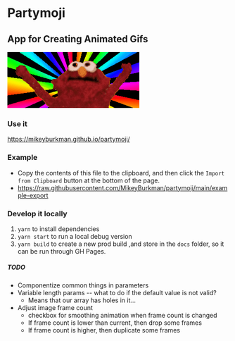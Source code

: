# Partymoji

## App for Creating Animated Gifs

![Hello-Rainbox](./hellmo-rainbow.gif 'Hellmo Rainbow')

### Use it

https://mikeyburkman.github.io/partymoji/

### Example

- Copy the contents of this file to the clipboard, and then click the `Import from Clipboard` button at the bottom of the page.
- https://raw.githubusercontent.com/MikeyBurkman/partymoji/main/example-export

### Develop it locally

1. `yarn` to install dependencies
2. `yarn start` to run a local debug version
3. `yarn build` to create a new prod build ,and store in the `docs` folder, so it can be run through GH Pages.

##### TODO

- Componentize common things in parameters
- Variable length params -- what to do if the default value is not valid?
  - Means that our array has holes in it...
- Adjust image frame count
  - checkbox for smoothing animation when frame count is changed
  - If frame count is lower than current, then drop some frames
  - If frame count is higher, then duplicate some frames

